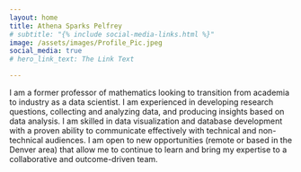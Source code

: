 ```yaml
---
layout: home
title: Athena Sparks Pelfrey
# subtitle: "{% include social-media-links.html %}"
image: /assets/images/Profile_Pic.jpeg
social_media: true
# hero_link_text: The Link Text

---
```


I am a former professor of mathematics looking to transition from academia to industry as a data scientist. I am experienced in developing research questions, collecting and analyzing data, and producing insights based on data analysis. I am skilled in data visualization and database development with a proven ability to communicate effectively with technical and non-technical audiences. I am open to new opportunities (remote or based in the Denver area) that allow me to continue to learn and bring my expertise to a collaborative and outcome-driven team.



<!-- Set up for skills ranking -->
<!-- <script src="/assets/js/meter-discrete.js" type="module"></script>

<style>
#minimal_rating::part(value),
#minimal_rating::part(inactive) {
	filter: contrast(0%) sepia() hue-rotate(170deg) saturate(3);
}

#minimal_rating::part(inactive) {
	opacity: .3;
}
</style>


|Skills  | &nbsp;   |
|---|---|{% for skill in site.data.skills %}
|{{ skill.name }}  |<meter-discrete id="minimal_rating" max="5" value="{{ skill.rating }}"></meter-discrete> |
{%- endfor -%}


 -->
